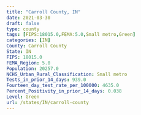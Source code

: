```yaml
---
title: "Carroll County, IN"
date: 2021-03-30
draft: false
type: county
tags: [FIPS:18015.0,FEMA:5.0,Small metro,Green]
categories: [IN]
County: Carroll County
State: IN
FIPS: 18015.0
FEMA_Region: 5.0
Population: 20257.0
NCHS_Urban_Rural_Classification: Small metro
Tests_in_prior_14_days: 939.0
Fourteen_day_test_rate_per_100000: 4635.0
Percent_Positivity_in_prior_14_days: 0.038
Level: Green
url: /states/IN/carroll-county
---
```



